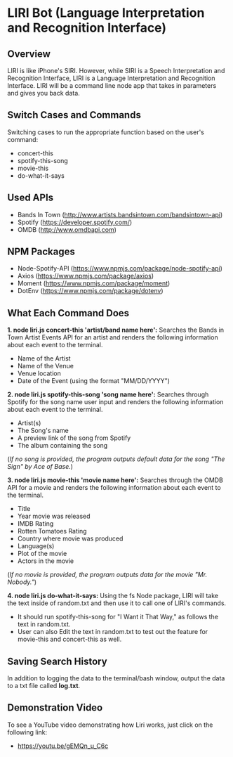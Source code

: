 # LIRI Bot (Language Interpretation and Recognition Interface)

## Overview
LIRI is like iPhone's SIRI. However, while SIRI is a Speech Interpretation and Recognition Interface, LIRI is a Language Interpretation and Recognition Interface. LIRI will be a command line node app that takes in parameters and gives you back data.

## Switch Cases and Commands
Switching cases to run the appropriate function based on the user's command:
- concert-this
- spotify-this-song
- movie-this
- do-what-it-says

## Used APIs
- Bands In Town (http://www.artists.bandsintown.com/bandsintown-api)
- Spotify (https://developer.spotify.com/)
- OMDB (http://www.omdbapi.com)

## NPM Packages
- Node-Spotify-API (https://www.npmjs.com/package/node-spotify-api)
- Axios (https://www.npmjs.com/package/axios)
- Moment (https://www.npmjs.com/package/moment)
- DotEnv (https://www.npmjs.com/package/dotenv)

## What Each Command Does
**1. node liri.js concert-this 'artist/band name here':**
Searches the Bands in Town Artist Events API for an artist and renders the following information about each event to the terminal.

- Name of the Artist
- Name of the Venue
- Venue location
- Date of the Event (using the format "MM/DD/YYYY")

**2. node liri.js spotify-this-song 'song name here':**
  Searches through Spotify for the song name user input and renders the following information about each event to the terminal.

- Artist(s)
- The Song's name
- A preview link of the song from Spotify
- The album containing the song

(*If no song is provided, the program outputs default data for the song "The Sign" by Ace of Base.*)

**3. node liri.js movie-this 'movie name here':**
Searches through the OMDB API for a movie and renders the following information about each event to the terminal.

- Title
- Year movie was released
- IMDB Rating
- Rotten Tomatoes Rating
- Country where movie was produced
- Language(s)
- Plot of the movie
- Actors in the movie

(*If no movie is provided, the program outputs data for the movie "Mr. Nobody."*)

**4. node liri.js do-what-it-says:**  Using the fs Node package, LIRI will take the text inside of random.txt and then use it to call one of LIRI's commands.

- It should run spotify-this-song for "I Want it That Way," as follows the text in random.txt.
- User can also Edit the text in random.txt to test out the feature for movie-this and concert-this as well.

## Saving Search History
In addition to logging the data to the terminal/bash window, output the data to a txt file called **log.txt**.

## Demonstration Video
To see a YouTube video demonstrating how Liri works, just click on the following link:
- https://youtu.be/gEMQn_u_C6c
